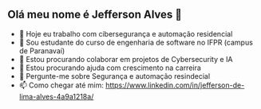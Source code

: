 ## Olá meu nome é Jefferson Alves 👋

- 🔭 Hoje eu trabalho com cibersegurança e automação residencial
- 🌱 Sou estudante do curso de engenharia de software no IFPR (campus de Paranavaí)
- 👯 Estou procurando colaborar em projetos de Cybersecurity e IA
- 🤔 Estou procurando ajuda com crescimento na carreira
- 💬 Pergunte-me sobre Segurança e automação resindecial
- 📫 Como chegar até mim: https://www.linkedin.com/in/jefferson-de-lima-alves-4a9a1218a/
